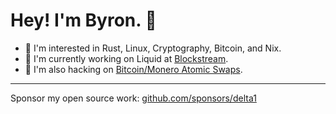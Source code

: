 # Hey! I'm Byron. 👋 

- :crab: I'm interested in Rust, Linux, Cryptography, Bitcoin, and Nix.
- :ocean: I'm currently working on Liquid at [Blockstream](https://github.com/blockstream).
- 🔪 I'm also hacking on [Bitcoin/Monero Atomic Swaps](https://github.com/comit-network/xmr-btc-swap).

---

Sponsor my open source work: [github.com/sponsors/delta1](https://github.com/sponsors/delta1)

